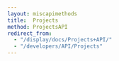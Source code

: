 ```yaml
---
layout: miscapimethods
title:  Projects
method: ProjectsAPI
redirect_from: 
  - "/display/docs/Projects+API/"
  - "/developers/API/Projects"
---
```


